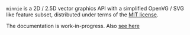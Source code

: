 `minnie` is a 2D / 2.5D vector graphics API with a simplified OpenVG / SVG like feature subset, distributed under terms of the [MIT license](https://opensource.org/license/mit).

The documentation is work-in-progress. Also [see here](http://tkscript.org/minnie/minnie.html)
